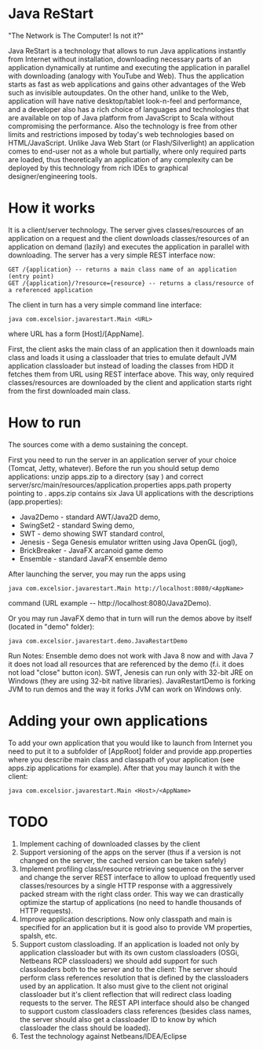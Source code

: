 Java ReStart
=====
"The Network is The Computer! Is not it?"

Java ReStart is a technology that allows to run Java applications instantly from Internet without installation, 
downloading necessary parts of an application dynamically at runtime and executing the application in parallel with downloading (analogy with YouTube and Web). 
Thus the application starts as fast as web applications and gains other advantages of the Web such as invisible autoupdates.
On the other hand, unlike to the Web, application will have native desktop/tablet look-n-feel and performance,
and a developer also has a rich choice of languages and technologies that are available on top of Java platform from JavaScript to Scala 
without compromising the performance. Also the technology is free from other limits and restrictions imposed by today's web technologies based on HTML/JavaScript.
Unlike Java Web Start (or Flash/Silverlight) an application comes to end-user not as a whole but partially, where only required parts are loaded, 
thus theoretically an application of any complexity can be deployed by this technology from rich IDEs to graphical designer/engineering tools.

How it works
=====
It is a client/server technology.
The server gives classes/resources of an application on a request and the client downloads classes/resources of an application on demand (lazily) 
and executes the application in parallel with downloading.
The server has a very simple REST interface now:

```
GET /{application} -- returns a main class name of an application (entry point)
GET /{application}/?resource={resource} -- returns a class/resource of a referenced application
```

The client in turn has a very simple command line interface:

```
java com.excelsior.javarestart.Main <URL>
```

where URL has a form [Host]/[AppName].

First, the client asks the main class of an application then it downloads main class and loads it using a classloader that tries to emulate default JVM application classloader 
but instead of loading the classes from HDD it fetches them from URL using REST interface above. 
This way, only required classes/resources are downloaded by the client and application starts right from the first downloaded main class.

How to run 
=====
The sources come with a demo sustaining the concept.

First you need to run the server in an application server of your choice (Tomcat, Jetty, whatever).
Before the run you should setup demo applications: unzip apps.zip to a directory (say <AppRoot>) and 
correct server/src/main/resources/application.properties apps.path property pointing to <AppRoot>.
apps.zip contains six Java UI applications with the descriptions (app.properties): 
  * Java2Demo - standard AWT/Java2D demo, 
  * SwingSet2 - standard Swing demo, 
  * SWT - demo showing SWT standard control,
  * Jenesis - Sega Genesis emulator written using Java OpenGL (jogl),
  * BrickBreaker - JavaFX arcanoid game demo
  * Ensemble - standard JavaFX ensemble demo

After launching the server, you may run the apps using
```
java com.excelsior.javarestart.Main http://localhost:8080/<AppName> 
```
command (URL example -- http://localhost:8080/Java2Demo).

Or you may run JavaFX demo that in turn will run the demos above by itself (located in "demo" folder):
```
java com.excelsior.javarestart.demo.JavaRestartDemo
```

Run Notes:
Ensemble demo does not work with Java 8 now and with Java 7 it does not load all resources that are referenced by the demo (f.i. it does not load "close" button icon).
SWT, Jenesis can run only with 32-bit JRE on Windows (they are using 32-bit native libraries).
JavaRestartDemo is forking JVM to run demos and the way it forks JVM can work on Windows only.

Adding your own applications
=====
To add your own application that you would like to launch from Internet you need to put it to a subfolder of [AppRoot] folder 
and provide app.properties where you describe main class and classpath of your application (see apps.zip applications for example). 
After that you may launch it with the client:

```
java com.excelsior.javarestart.Main <Host>/<AppName>
```
TODO
=====
1. Implement caching of downloaded classes by the client 
2. Support versioning of the apps on the server (thus if a version is not changed on the server, the cached version can be taken safely)
3. Implement profiling class/resource retrieving sequence on the server and change the server REST interface to allow to upload frequently used classes/resources 
   by a single HTTP response with a aggressively packed stream with the right class order. This way we can drastically optimize the startup of applications 
   (no need to handle thousands of HTTP requests).
4. Improve application descriptions. Now only classpath and main is specified for an application but it is good also to provide VM properties, spalsh, etc.
5. Support custom classloading. If an application is loaded not only by application classloader but with its own custom classloaders (OSGi, Netbeans RCP classloaders)
   we should add support for such classloaders both to the server and to the client:
   The server should perform class references resolution that is defined by the classloaders used by an application. 
   It also must give to the client not original classloader but it's client reflection that will redirect class loading requests to the server.
   The REST API interface should also be changed to support custom classloaders class references 
   (besides class names, the server should also get a classloader ID to know by which classloader the class should be loaded).
6. Test the technology against Netbeans/IDEA/Eclipse
